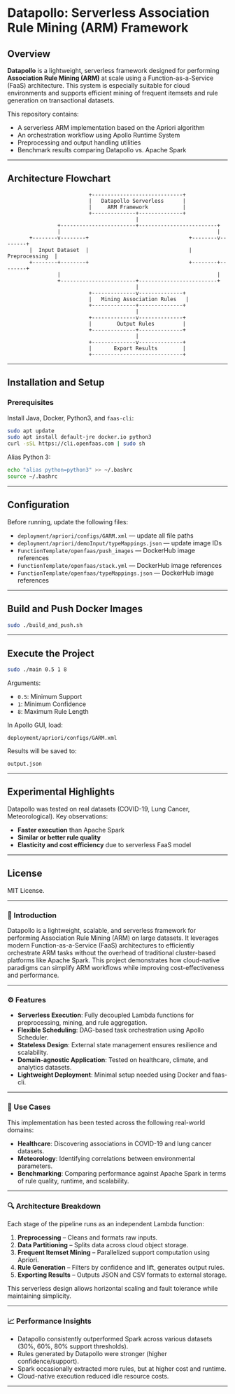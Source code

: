 
# Datapollo: Serverless Association Rule Mining (ARM) Framework

## Overview

**Datapollo** is a lightweight, serverless framework designed for performing **Association Rule Mining (ARM)** at scale using a Function-as-a-Service (FaaS) architecture. This system is especially suitable for cloud environments and supports efficient mining of frequent itemsets and rule generation on transactional datasets.

This repository contains:

- A serverless ARM implementation based on the Apriori algorithm
- An orchestration workflow using Apollo Runtime System
- Preprocessing and output handling utilities
- Benchmark results comparing Datapollo vs. Apache Spark

---

## Architecture Flowchart

```
                          +-----------------------------+
                          |   Datapollo Serverless      |
                          |     ARM Framework           |
                          +--------------+--------------+
                                         |
                +------------------------+-------------------------+
                |                                                  |
       +--------v--------+                                +--------v--------+
       |  Input Dataset  |                                |   Preprocessing  |
       +--------+--------+                                +--------+--------+
                |                                                  |
                +------------------------+-------------------------+
                                         |
                          +--------------v--------------+
                          |   Mining Association Rules   |
                          +--------------+--------------+
                                         |
                          +--------------v--------------+
                          |        Output Rules         |
                          +--------------+--------------+
                                         |
                          +--------------v--------------+
                          |       Export Results        |
                          +-----------------------------+
```

---

## Installation and Setup

### Prerequisites

Install Java, Docker, Python3, and `faas-cli`:

```sh
sudo apt update
sudo apt install default-jre docker.io python3
curl -sSL https://cli.openfaas.com | sudo sh
```

Alias Python 3:

```sh
echo "alias python=python3" >> ~/.bashrc
source ~/.bashrc
```

---

## Configuration

Before running, update the following files:

- `deployment/apriori/configs/GARM.xml` — update all file paths
- `deployment/apriori/demoInput/typeMappings.json` — update image IDs
- `FunctionTemplate/openfaas/push_images` — DockerHub image references
- `FunctionTemplate/openfaas/stack.yml` — DockerHub image references
- `FunctionTemplate/openfaas/typeMappings.json` — DockerHub image references

---

## Build and Push Docker Images

```sh
sudo ./build_and_push.sh
```

---

## Execute the Project

```sh
sudo ./main 0.5 1 8
```

Arguments:
- `0.5`: Minimum Support
- `1`: Minimum Confidence
- `8`: Maximum Rule Length

In Apollo GUI, load:
```
deployment/apriori/configs/GARM.xml
```

Results will be saved to:
```
output.json
```

---

## Experimental Highlights

Datapollo was tested on real datasets (COVID-19, Lung Cancer, Meteorological). Key observations:

- **Faster execution** than Apache Spark
- **Similar or better rule quality**
- **Elasticity and cost efficiency** due to serverless FaaS model

---

## License

MIT License.

---

### 🧠 Introduction

Datapollo is a lightweight, scalable, and serverless framework for performing Association Rule Mining (ARM) on large datasets. It leverages modern Function-as-a-Service (FaaS) architectures to efficiently orchestrate ARM tasks without the overhead of traditional cluster-based platforms like Apache Spark. This project demonstrates how cloud-native paradigms can simplify ARM workflows while improving cost-effectiveness and performance.

---

### ⚙️ Features

- **Serverless Execution**: Fully decoupled Lambda functions for preprocessing, mining, and rule aggregation.
- **Flexible Scheduling**: DAG-based task orchestration using Apollo Scheduler.
- **Stateless Design**: External state management ensures resilience and scalability.
- **Domain-agnostic Application**: Tested on healthcare, climate, and analytics datasets.
- **Lightweight Deployment**: Minimal setup needed using Docker and faas-cli.

---

### 🧪 Use Cases

This implementation has been tested across the following real-world domains:

- **Healthcare**: Discovering associations in COVID-19 and lung cancer datasets.
- **Meteorology**: Identifying correlations between environmental parameters.
- **Benchmarking**: Comparing performance against Apache Spark in terms of rule quality, runtime, and scalability.

---

### 🔍 Architecture Breakdown

Each stage of the pipeline runs as an independent Lambda function:

1. **Preprocessing** – Cleans and formats raw inputs.
2. **Data Partitioning** – Splits data across cloud object storage.
3. **Frequent Itemset Mining** – Parallelized support computation using Apriori.
4. **Rule Generation** – Filters by confidence and lift, generates output rules.
5. **Exporting Results** – Outputs JSON and CSV formats to external storage.

This serverless design allows horizontal scaling and fault tolerance while maintaining simplicity.

---

### 📈 Performance Insights

- Datapollo consistently outperformed Spark across various datasets (30%, 60%, 80% support thresholds).
- Rules generated by Datapollo were stronger (higher confidence/support).
- Spark occasionally extracted more rules, but at higher cost and runtime.
- Cloud-native execution reduced idle resource costs.

---

